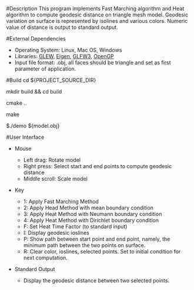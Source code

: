 #Description
This program implements Fast Marching algorithm and Heat algorithm to compute geodesic distance on triangle mesh model. Geodesic variation on surface is represented by isolines and various colors. Numeric value of distance is output to standard output.


#External Dependencies
- Operating System: Linux, Mac OS, Windows
- Libraries: [GLEW](http://glew.sourceforge.net), [Eigen](http://eigen.tuxfamily.org), [GLFW3](http://www.glfw.org), [OpenGP]( https://github.com/OpenGP/OpenGP)
- Input file format: .obj, all faces should be triangle and set as first parameter of application.

#Build
cd ${PROJECT_SOURCE_DIR}

mkdir build && cd build

cmake ..

make 

$./demo ${model.obj}

#User Interface
- Mouse
  * Left drag: Rotate model
  * Right press: Select start and end points to compute geodesic distance
  * Middle scroll: Scale model

- Key
  * 1: Apply Fast Marching Method
  * 2: Apply Head Method with mean boundary condition
  * 3: Apply Heat Method with Neumann boundary condition
  * 4: Apply Heat Method with Dirichlet boundary condition
  * F: Set Heat Time Factor (to standard input)
  * I: Display geodesic ioslines
  * P: Show path between start point and end point, namely, the minimum path between the two points on surface.
  * R: Clear color, ioslines, selected points. Set to initial condition for next computation.

- Standard Output
  * Display the geodesic distance between two selected points.



